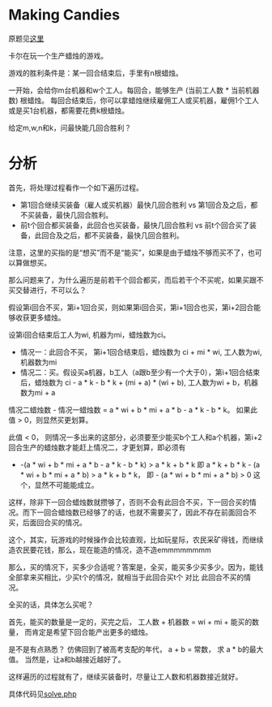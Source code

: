 # Making Candies
原题见[这里](https://www.hackerrank.com/challenges/making-candies/problem)

卡尔在玩一个生产蜡烛的游戏。

游戏的胜利条件是：某一回合结束后，手里有n根蜡烛。

一开始，会给你m台机器和w个工人。每回合，能够生产 (当前工人数 * 当前机器数) 根蜡烛。
每回合结束后，你可以拿蜡烛继续雇佣工人或买机器，雇佣1个工人或是买1台机器，都需要花费k根蜡烛。

给定m,w,n和k，问最快能几回合胜利？

# 分析

首先，将处理过程看作一个如下遍历过程。
* 第1回合继续买装备（雇人或买机器）最快几回合胜利 vs 第1回合及之后，都不买装备，最快几回合胜利。
* 前t个回合都买装备，此回合也买装备，最快几回合胜利 vs 前t个回合买了装备，此回合及之后，都不买装备，最快几回合胜利。

注意，这里的买指的是“想买”而不是“能买”，如果是由于蜡烛不够而买不了，也可以算做想买。

那么问题来了，为什么遍历是前若干个回合都买，而后若干个不买呢，如果买跟不买交替进行，不可以么？

假设第i回合不买，第i+1回合买，则如果第i回合买，第i+1回合也买，第i+2回合能够收获更多蜡烛。

设第i回合结束后工人为wi, 机器为mi，蜡烛数为ci。

* 情况一：此回合不买， 第i+1回合结束后，蜡烛数为 ci + mi * wi, 工人数为wi, 机器数为mi
* 情况二：买。假设买a机器，b工人（a跟b至少有一个大于0），第i+1回合结束后，蜡烛数为 ci - a * k - b * k + (mi + a) * (wi + b), 工人数为wi + b，机器数为mi + a

情况二蜡烛数 - 情况一蜡烛数 = a * wi + b * mi + a * b - a * k - b * k。 如果此值 > 0，则显然买更划算。

此值 < 0， 则情况一多出来的这部分，必须要至少能买b个工人和a个机器，第i+2回合生产的蜡烛数才能赶上情况二，才更划算，即必须有
* -(a * wi + b * mi + a * b - a * k - b * k) > a * k + b * k 即 a * k + b * k - (a * wi + b * mi + a * b) > a * k + b * k， 即 - (a * wi + b * mi + a * b) > 0
这个，显然不可能能成立。

这样，除非下一回合蜡烛数就攒够了，否则不会有此回合不买，下一回合买的情况。而下一回合蜡烛数已经够了的话，也就不需要买了，因此不存在前面回合不买，后面回合买的情况。

这个，其实，玩游戏的时候操作会比较直观，比如玩星际，农民采矿得钱，而继续造农民要花钱，那么，现在能造的情况，造不造emmmmmmmm

那么，买的情况下，买多少合适呢？答案是，全买，能买多少买多少。因为，能钱全部拿来买相比，少买t个的情况，就相当于此回合买t个 对比 此回合不买的情况。

全买的话，具体怎么买呢？

首先，能买的数量是一定的，买完之后， 工人数 + 机器数 = wi + mi + 能买的数量， 而肯定是希望下回合能产出更多的蜡烛。

是不是有点熟悉？ 仿佛回到了被高考支配的年代， a + b = 常数， 求 a * b的最大值。 当然是，让a和b越接近越好了。

这样遍历的过程就有了，继续买装备时，尽量让工人数和机器数接近就好。

具体代码见[solve.php](./solve.php)